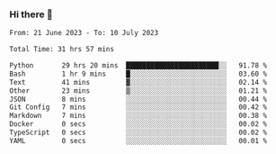 ### Hi there 👋

<!--
**swd125/swd125** is a ✨ _special_ ✨ repository because its `README.md` (this file) appears on your GitHub profile.

Here are some ideas to get you started:

- 🔭 I’m currently working on ...
- 🌱 I’m currently learning ...
- 👯 I’m looking to collaborate on ...
- 🤔 I’m looking for help with ...
- 💬 Ask me about ...
- 📫 How to reach me: ...
- 😄 Pronouns: ...
- ⚡ Fun fact: ...
-->

<!--START_SECTION:waka-->

```txt
From: 21 June 2023 - To: 10 July 2023

Total Time: 31 hrs 57 mins

Python       29 hrs 20 mins  ███████████████████████░░   91.78 %
Bash         1 hr 9 mins     █░░░░░░░░░░░░░░░░░░░░░░░░   03.60 %
Text         41 mins         ▓░░░░░░░░░░░░░░░░░░░░░░░░   02.14 %
Other        23 mins         ▒░░░░░░░░░░░░░░░░░░░░░░░░   01.21 %
JSON         8 mins          ░░░░░░░░░░░░░░░░░░░░░░░░░   00.44 %
Git Config   7 mins          ░░░░░░░░░░░░░░░░░░░░░░░░░   00.42 %
Markdown     7 mins          ░░░░░░░░░░░░░░░░░░░░░░░░░   00.38 %
Docker       0 secs          ░░░░░░░░░░░░░░░░░░░░░░░░░   00.02 %
TypeScript   0 secs          ░░░░░░░░░░░░░░░░░░░░░░░░░   00.02 %
YAML         0 secs          ░░░░░░░░░░░░░░░░░░░░░░░░░   00.01 %
```

<!--END_SECTION:waka-->
